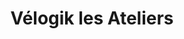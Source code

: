 ---
title: "Vélogik les Ateliers"
url: /paris/velogik-les-ateliers-passage-marie-rogissart/
shop: vélo
---